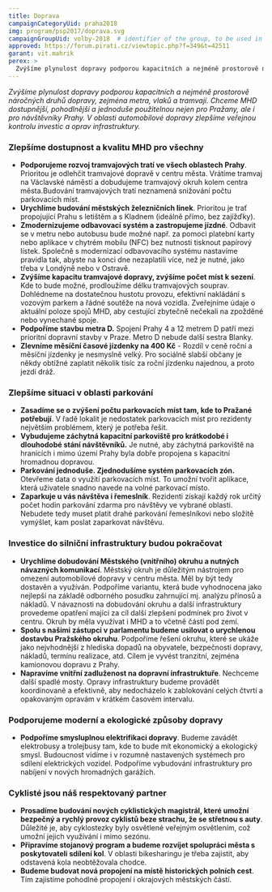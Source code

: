 ```yaml
---
title: Doprava
campaignCategoryUid: praha2018
img: program/psp2017/doprava.svg
campaignGroupUid: volby-2018  # identifier of the group, to be used in program point
approved: https://forum.pirati.cz/viewtopic.php?f=349&t=42511
garant: vit.mahrik 
perex: >
  Zvýšíme plynulost dopravy podporou kapacitních a nejméně prostorově náročných druhů dopravy, zejména metra, vlaků a tramvají. Chceme MHD dostupnější, pohodlnější a jednoduše použitelnou nejen pro Pražany, ale i pro návštěvníky Prahy.  V oblasti automobilové dopravy zlepšíme veřejnou kontrolu investic a oprav infrastruktury.
---
```


*Zvýšíme plynulost dopravy podporou kapacitních a nejméně prostorově náročných
druhů dopravy, zejména metra, vlaků a tramvají. Chceme MHD dostupnější,
pohodlnější a jednoduše použitelnou nejen pro Pražany, ale i pro návštěvníky Prahy.
V oblasti automobilové dopravy zlepšíme veřejnou kontrolu investic a oprav
infrastruktury.*

### Zlepšíme dostupnost a kvalitu MHD pro všechny
* **Podporujeme rozvoj tramvajových tratí ve všech oblastech Prahy**. Prioritou je
odlehčit tramvajové dopravě v centru města. Vrátíme tramvaj na Václavské náměstí
a dobudujeme tramvajový okruh kolem centra města.Budování tramvajových tratí
neznamená snižování počtu parkovacích míst.
* **Urychlíme budování městských železničních linek**. Prioritou je trať propojující
Prahu s letištěm a s Kladnem (ideálně přímo, bez zajížďky).
* **Zmodernizujeme odbavovací systém a zastropujeme jízdné**. Odbavit se v metru
nebo autobusu bude možné např. za pomoci platební karty nebo aplikace v chytrém
mobilu (NFC) bez nutnosti tisknout papírový lístek. Společně s modernizací
odbavovacího systému nastavíme pravidla tak, abyste na konci dne nezaplatili více,
než je nutné, jako třeba v Londýně nebo v Ostravě.
* **Zvýšíme kapacitu tramvajové dopravy, zvýšíme počet míst k sezení**. Kde to
bude možné, prodloužíme délku tramvajových souprav. Dohlédneme na dostatečnou
hustotu provozu, efektivní nakládání s vozovým parkem a řádné soutěže na nová
vozidla. Zveřejníme údaje o aktuální poloze spojů MHD, aby cestující zbytečně
nečekali na zpožděné nebo vynechané spoje.
* **Podpoříme stavbu metra D.**
Spojení Prahy 4 a 12 metrem D patří mezi prioritní
dopravní stavby v Praze. Metro D nebude další sestra Blanky.
* **Zlevníme měsíční časové jízdenky na 400 Kč** - Rozdíl v ceně roční a měsíční
jízdenky je nesmyslně velký. Pro sociálně slabší občany je někdy obtížné zaplatit
několik tisíc za roční jízdenku najednou, a proto jezdí dráž.

### Zlepšíme situaci v oblasti parkování
* **Zasadíme se o zvýšení počtu parkovacích míst tam, kde to Pražané potřebují**.
V
řadě lokalit je nedostatek parkovacích míst pro rezidenty největším problémem, který
je potřeba řešit.
* **Vybudujeme záchytná kapacitní parkoviště pro krátkodobé i dlouhodobé
stání návštěvníků.** Je nutné, aby záchytná parkoviště na hranicích i mimo území
Prahy byla dobře propojena s kapacitní hromadnou dopravou.
* **Parkování jednoduše. Zjednodušíme systém parkovacích zón.** Otevřeme data o
využití parkovacích míst. To umožní tvořit aplikace, která uživatele snadno navede
na volné parkovací místo.
* **Zaparkuje u vás návštěva i řemeslník**. Rezidenti získají každý rok určitý počet
hodin parkování zdarma pro návštěvy ve vybrané oblasti. Nebudete tedy muset platit drahé
parkování řemeslníkovi nebo složitě vymýšlet, kam poslat zaparkovat
návštěvu.

### Investice do silniční infrastruktury budou pokračovat
* **Urychlíme dobudování Městského (vnitřního) okruhu a nutných návazných
komunikací**. Městský okruh je důležitým nástrojem pro omezení automobilové
dopravy v centru města. Měl by být tedy dostavěn a využíván. Podpoříme variantu,
která bude vyhodnocena jako nejlepší na základě odborného posudku zahrnující mj.
analýzu přínosů a nákladů. V návaznosti na dobudování okruhu a další infrastruktury
provedeme opatření mající za cíl další zlepšení podmínek pro život v centru. Okruh
by měla využívat i MHD a to včetně částí pod zemí.
* **Spolu s našimi zástupci v parlamentu budeme usilovat o urychlenou dostavbu
Pražského okruhu**. Podpoříme řešení okruhu, které se ukáže jako nejvhodnější z
hlediska dopadů na obyvatele, bezpečnosti dopravy, nákladů, termínu realizace, atd.
Cílem je vyvést tranzitní, zejména kamionovou dopravu z Prahy.
* **Napravíme vnitřní zadluženost na dopravní infrastruktuře**. Nechceme
další spadlé mosty. Opravy infrastruktury budeme provádět koordinovaně a
efektivně, aby nedocházelo k zablokování celých čtvrtí a opakovaným opravám v
krátkém časovém intervalu.

### Podporujeme moderní a ekologické způsoby dopravy
* **Podpoříme smysluplnou elektrifikaci dopravy**. Budeme zavádět elektrobusy a
trolejbusy tam, kde to bude mít ekonomický a ekologický smysl. Budoucnost
vidíme i v rozumně nastavených systémech pro sdílení elektrických vozidel.
Podpoříme vybudování infrastruktury pro nabíjení v nových hromadných garážích.

### Cyklisté jsou náš respektovaný partner
* **Prosadíme budování nových cyklistických magistrál, které umožní bezpečný a
rychlý provoz cyklistů beze strachu, že se střetnou s auty**. Důležité je, aby
cyklostezky byly osvětlené veřejným osvětlením, což umožní jejich využívání i mimo
sezónu.
* **Připravíme stojanový program a budeme rozvíjet spolupráci města s
poskytovateli sdílení kol**. V oblasti bikesharingu je třeba zajistit, aby odstavená kola
neobtěžovala chodce.
* **Budeme budovat nová propojení na místě historických polních cest**. Tím
zajistíme pohodlné propojení i okrajových městských částí.

